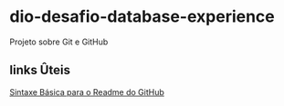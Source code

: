 # dio-desafio-database-experience
Projeto sobre Git e GitHub

## links Ûteis
[Sintaxe Básica para o Readme do GitHub](https://www.markdownguide.org/basic-syntax/)
